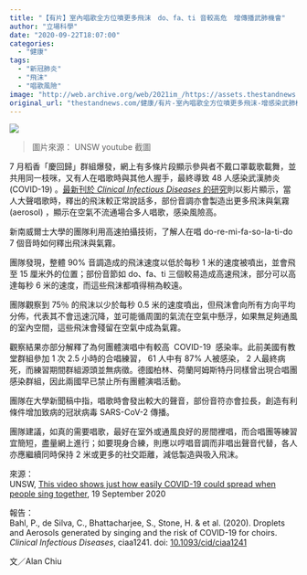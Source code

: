```yaml
---
title: "【有片】室內唱歌全方位噴更多飛沫　do、fa、ti 音較高危　增傳播武肺機會"
author: "立場科學"
date: "2020-09-22T18:07:00"
categories:
  - "健康"
tags:
  - "新冠肺炎"
  - "飛沫"
  - "唱歌風險"
image: "http://web.archive.org/web/2021im_/https://assets.thestandnews.com/media/photos/v-25_2M7mh_pJBmipY.png"
original_url: "thestandnews.com/健康/有片-室內唱歌全方位噴更多飛沫-增感染武肺機會"
---
```

![](http://web.archive.org/web/2021im_/https://assets.thestandnews.com/media/photos/v-25_2M7mh_pJBmipY.png)
> 圖片來源： UNSW youtube 截圖

7 月稻香「慶回歸」群組爆發，網上有多條片段顯示參與者不戴口罩載歌載舞，並共用同一枝咪，又有人在唱歌時與其他人握手，最終導致 48 人感染武漢肺炎 (COVID-19) 。[最新刊於 _Clinical Infectious Diseases_ 的研究](http://web.archive.org/web/20211229123852/http://doi.org/10.1093/cid/ciaa1241)則以影片顯示，當人大聲唱歌時，釋出的飛沫較正常說話多，部份音調亦會製造出更多飛沫與氣霧 (aerosol) ，顯示在空氣不流通場合多人唱歌，感染風險高。

新南威爾士大學的團隊利用高速拍攝技術，了解人在唱 do-re-mi-fa-so-la-ti-do 7 個音時如何釋出飛沫與氣霧。

團隊發現，整體 90% 音調造成的飛沫速度以低於每秒 1 米的速度被噴出，並會飛至 15 厘米外的位置；部份音節如 do、fa、ti 三個較易造成高速飛沫，部分可以高達每秒 6 米的速度，而這些飛沫都噴得稍為較遠。

團隊觀察到 75％ 的飛沫以少於每秒 0.5 米的速度噴出，但飛沫會向所有方向平均分佈，代表其不會迅速沉降，並可能循周圍的氣流在空氣中懸浮，如果無足夠通風的室內空間，這些飛沫會殘留在空氣中成為氣霧。

觀察結果亦部分解釋了為何團體演唱中有較高  COVID-19  感染率。此前美國有教堂群組參加 1 次 2.5 小時的合唱練習， 61 人中有 87% 人被感染， 2 人最終病死，而練習期間群組源頭並無病徵。德國柏林、荷蘭阿姆斯特丹同樣曾出現合唱團感染群組，因此兩國早已禁止所有團體演唱活動。

團隊在大學新聞稿中指，唱歌時會發出較大的聲音，部份音符亦會拉長，創造有利條件增加致病的冠狀病毒 SARS-CoV-2 傳播。

團隊建議，如真的需要唱歌，最好在室外或通風良好的房間裡唱，而合唱團等練習宜簡短，盡量網上進行；如要現身合練，則應以哼唱音調而非唱出聲音代替，各人亦應繼續同時保持 2 米或更多的社交距離，減低製造與吸入飛沫。

來源：  
UNSW, [This video shows just how easily COVID-19 could spread when people sing together](http://web.archive.org/web/20211229123852/https://newsroom.unsw.edu.au/news/health/video-shows-just-how-easily-covid-19-could-spread-when-people-sing-together), 19 September 2020

報告：  
Bahl, P., de Silva, C., Bhattacharjee, S., Stone, H. & et al. (2020). Droplets and Aerosols generated by singing and the risk of COVID-19 for choirs. _Clinical Infectious Diseases_, ciaa1241. doi: [10.1093/cid/ciaa1241](http://web.archive.org/web/20211229123852/https://doi.org/10.1093/cid/ciaa1241)

文／Alan Chiu